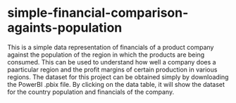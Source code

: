 # simple-financial-comparison-againts-population
This is a simple data representation of financials of a product company against the population of the region in which the products are being consumed.
This can be used to understand how well a company does a paarticular region and the profit margins of certain production in various regions.
The dataset for this project can be obtained simply by downloading the PowerBI .pbix file. By clicking on the data table, it will show the dataset for the country population and financials of the company.
